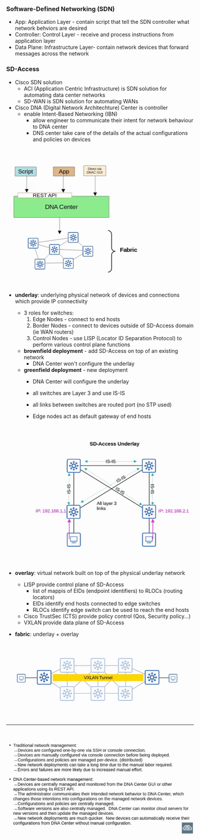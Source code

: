 ### Software-Defined Networking (SDN)
- App: Application Layer - contain script that tell the SDN controller what network behviors are desired
- Controller: Control Layer - receive and process instructions from application layer
- Data Plane: Infrastructure Layer-  contain network devices that forward messages across the network

### SD-Access
- Cisco SDN solution
    - ACI (Application Centric Infrastructure) is SDN solution for automating data center networks
    - SD-WAN is SDN solution for automating WANs
- Cisco DNA (Digital Network Architechture) Center is controller 
    - enable Intent-Based Networking (IBN)
        - allow engineer to communicate their intent for network behaviour to DNA center
        - DNS center take care of the details of the actual configurations and policies on devices

<br>

![SD-Access](Image/image-90.png)

<br>

- **underlay**: underlying physical network of devices and connections which provide IP connectivity
    - 3 roles for switches:
        1. Edge Nodes - connect to end hosts
        2. Border Nodes - connect to devices outside of SD-Access domain (ie WAN routers)
        3. Control Nodes - use LISP (Locator ID Separation Protocol) to perform various control plane functions
    - **brownfield deployment** - add SD-Access on top of an existing network
        - DNA Center won't configure the underlay
    - **greenfield deployment** - new deployment
        - DNA Center will configure the underlay
        - all switches are Layer 3 and use IS-IS
        - all links between switches are routed port (no STP used)
        - Edge nodes act as default gateway of end hosts

            <br>

            ![SD-Access underlay](Image/image-92.png)

            <br>

- **overlay**: virtual network built on top of the physical underlay network
    - LISP provide control plane of SD-Access
        - list of mappis of EIDs (endpoint identifiers) to RLOCs (routing locators)
        - EIDs identify end hosts connected to edge switches
        - RLOCs identify edge switch can be used to reach the end hosts
    - Cisco TrustSec (CTS) provide policy control (Qos, Security policy...)
    - VXLAN provide data plane of SD-Access
- **fabric**: underlay + overlay

<br>

![fabric](Image/image-91.png)

<br>
<hr>
<br>

![Comparison between SDN and Traditional](Image/image-93.png)